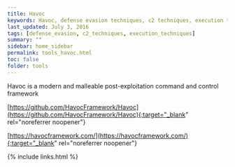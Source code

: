 ```yaml
---
title: Havoc
keywords: Havoc, defense evasion techniques, c2 techniques, execution techniques
last_updated: July 3, 2016
tags: [defense_evasion, c2_techniques, execution_techniques] 
summary: ""
sidebar: home_sidebar
permalink: tools_havoc.html
toc: false
folder: tools
---
```


Havoc is a modern and malleable post-exploitation command and control framework

[https://github.com/HavocFramework/Havoc](https://github.com/HavocFramework/Havoc){:target="_blank" rel="noreferrer noopener"}

[https://havocframework.com/](https://havocframework.com/){:target="_blank" rel="noreferrer noopener"}


{% include links.html %}

